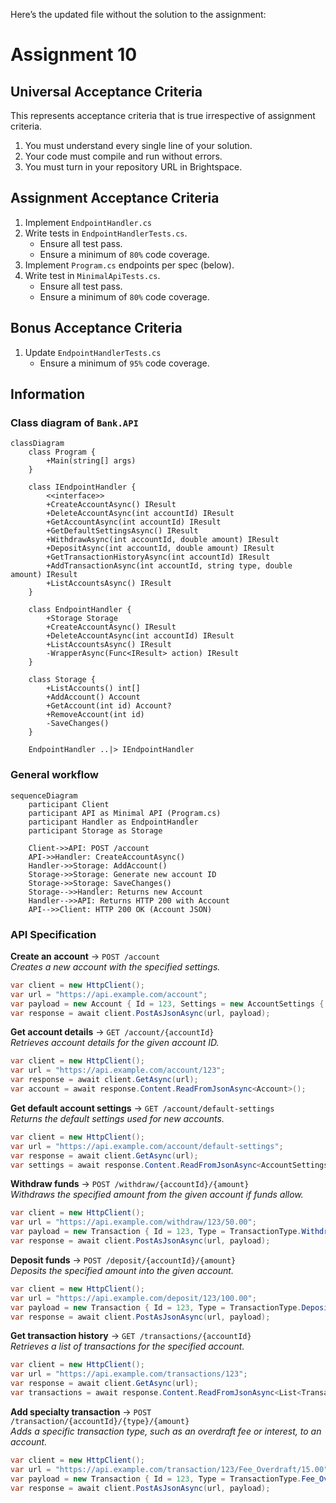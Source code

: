 Here’s the updated file without the solution to the assignment:

# Assignment 10

## Universal Acceptance Criteria

This represents acceptance criteria that is true irrespective of assignment criteria.

1. You must understand every single line of your solution.
2. Your code must compile and run without errors.
3. You must turn in your repository URL in Brightspace.

## Assignment Acceptance Criteria

1. Implement `EndpointHandler.cs`
1. Write tests in `EndpointHandlerTests.cs`.
    - Ensure all test pass.
    - Ensure a minimum of `80%` code coverage.
1. Implement `Program.cs` endpoints per spec (below).
1. Write test in `MinimalApiTests.cs`.
    - Ensure all test pass.
    - Ensure a minimum of `80%` code coverage.

## Bonus Acceptance Criteria

1. Update `EndpointHandlerTests.cs`
    - Ensure a minimum of `95%` code coverage.

## Information

### Class diagram of `Bank.API`

```mermaid
classDiagram
    class Program {
        +Main(string[] args)
    }

    class IEndpointHandler {
        <<interface>>
        +CreateAccountAsync() IResult
        +DeleteAccountAsync(int accountId) IResult
        +GetAccountAsync(int accountId) IResult
        +GetDefaultSettingsAsync() IResult
        +WithdrawAsync(int accountId, double amount) IResult
        +DepositAsync(int accountId, double amount) IResult
        +GetTransactionHistoryAsync(int accountId) IResult
        +AddTransactionAsync(int accountId, string type, double amount) IResult
        +ListAccountsAsync() IResult
    }

    class EndpointHandler {
        +Storage Storage
        +CreateAccountAsync() IResult
        +DeleteAccountAsync(int accountId) IResult
        +ListAccountsAsync() IResult
        -WrapperAsync(Func<IResult> action) IResult
    }

    class Storage {
        +ListAccounts() int[]
        +AddAccount() Account
        +GetAccount(int id) Account?
        +RemoveAccount(int id)
        -SaveChanges()
    }

    EndpointHandler ..|> IEndpointHandler
```

### General workflow

```mermaid
sequenceDiagram
    participant Client
    participant API as Minimal API (Program.cs)
    participant Handler as EndpointHandler
    participant Storage as Storage
    
    Client->>API: POST /account
    API->>Handler: CreateAccountAsync()
    Handler->>Storage: AddAccount()
    Storage->>Storage: Generate new account ID
    Storage->>Storage: SaveChanges()
    Storage-->>Handler: Returns new Account
    Handler-->>API: Returns HTTP 200 with Account
    API-->>Client: HTTP 200 OK (Account JSON)
```

### API Specification

**Create an account** → `POST /account`  
*Creates a new account with the specified settings.*  
```csharp
var client = new HttpClient();
var url = "https://api.example.com/account";
var payload = new Account { Id = 123, Settings = new AccountSettings { OverdraftFee = 25.00 } };
var response = await client.PostAsJsonAsync(url, payload);
```

**Get account details** → `GET /account/{accountId}`  
*Retrieves account details for the given account ID.*  
```csharp
var client = new HttpClient();
var url = "https://api.example.com/account/123";
var response = await client.GetAsync(url);
var account = await response.Content.ReadFromJsonAsync<Account>();
```

**Get default account settings** → `GET /account/default-settings`  
*Returns the default settings used for new accounts.*  
```csharp
var client = new HttpClient();
var url = "https://api.example.com/account/default-settings";
var response = await client.GetAsync(url);
var settings = await response.Content.ReadFromJsonAsync<AccountSettings>();
```

**Withdraw funds** → `POST /withdraw/{accountId}/{amount}`  
*Withdraws the specified amount from the given account if funds allow.*  
```csharp
var client = new HttpClient();
var url = "https://api.example.com/withdraw/123/50.00";
var payload = new Transaction { Id = 123, Type = TransactionType.Withdraw, Amount = 50.00 };
var response = await client.PostAsJsonAsync(url, payload);
```

**Deposit funds** → `POST /deposit/{accountId}/{amount}`  
*Deposits the specified amount into the given account.*  
```csharp
var client = new HttpClient();
var url = "https://api.example.com/deposit/123/100.00";
var payload = new Transaction { Id = 123, Type = TransactionType.Deposit, Amount = 100.00 };
var response = await client.PostAsJsonAsync(url, payload);
```

**Get transaction history** → `GET /transactions/{accountId}`  
*Retrieves a list of transactions for the specified account.*  
```csharp
var client = new HttpClient();
var url = "https://api.example.com/transactions/123";
var response = await client.GetAsync(url);
var transactions = await response.Content.ReadFromJsonAsync<List<Transaction>>();
```

**Add specialty transaction** → `POST /transaction/{accountId}/{type}/{amount}`  
*Adds a specific transaction type, such as an overdraft fee or interest, to an account.*  
```csharp
var client = new HttpClient();
var url = "https://api.example.com/transaction/123/Fee_Overdraft/15.00";
var payload = new Transaction { Id = 123, Type = TransactionType.Fee_Overdraft, Amount = 15.00 };
var response = await client.PostAsJsonAsync(url, payload);
```